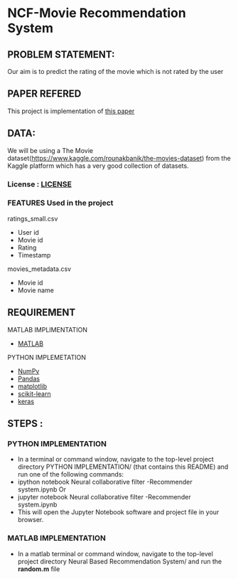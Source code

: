 # NCF-Movie Recommendation System

## PROBLEM STATEMENT:
Our aim is to predict the rating of the movie which is not rated by the user

## PAPER REFERED
This project is implementation of [this paper](https://arxiv.org/pdf/1708.05031.pdf) 

## DATA:
We will be using a The Movie dataset(https://www.kaggle.com/rounakbanik/the-movies-dataset) from the Kaggle platform which has a very good collection of datasets.

### License : [LICENSE](https://creativecommons.org/publicdomain/zero/1.0/)

### FEATURES Used in the project

ratings_small.csv
 - User id
 - Movie id
 - Rating
 - Timestamp
 
movies_metadata.csv
 - Movie id
 - Movie name
 
## REQUIREMENT 

MATLAB IMPLIMENTATION
- [MATLAB](https://www.mathworks.com)

PYTHON IMPLEMETATION
- [NumPy](http://www.numpy.org/)
- [Pandas](http://pandas.pydata.org/)
- [matplotlib](http://matplotlib.org/)
- [scikit-learn](http://scikit-learn.org/stable/)
- [keras](https://www.tensorflow.org/guide/keras)

## STEPS :

### PYTHON IMPLEMENTATION

- In a terminal or command window, navigate to the top-level project directory
PYTHON IMPLEMENTATION/ (that contains this README) and run one of the following
commands:
- ipython notebook Neural collaborative filter -Recommender system.ipynb
Or
- jupyter notebook Neural collaborative filter -Recommender system.ipynb
- This will open the Jupyter Notebook software and project file in your browser.

### MATLAB IMPLEMENTATION

- In a matlab terminal or command window, navigate to the top-level project directory
Neural Based Recommendation System/ and run the **random.m** file
